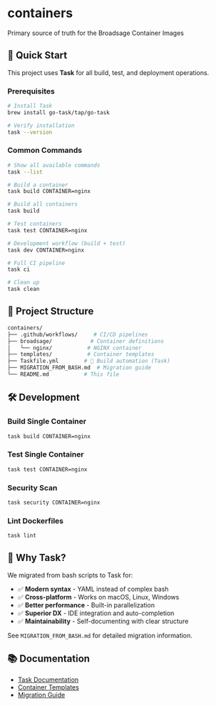 # containers

Primary source of truth for the Broadsage Container Images

## 🚀 Quick Start

This project uses **Task** for all build, test, and deployment operations.

### Prerequisites

```bash
# Install Task
brew install go-task/tap/go-task

# Verify installation
task --version
```

### Common Commands

```bash
# Show all available commands
task --list

# Build a container
task build CONTAINER=nginx

# Build all containers  
task build

# Test containers
task test CONTAINER=nginx

# Development workflow (build + test)
task dev CONTAINER=nginx

# Full CI pipeline
task ci

# Clean up
task clean
```

## 📁 Project Structure

```bash
containers/
├── .github/workflows/     # CI/CD pipelines
├── broadsage/            # Container definitions
│   └── nginx/           # NGINX container
├── templates/           # Container templates
├── Taskfile.yml        # 🎯 Build automation (Task)
├── MIGRATION_FROM_BASH.md  # Migration guide
└── README.md           # This file
```

## 🛠️ Development

### Build Single Container

```bash
task build CONTAINER=nginx
```

### Test Single Container

```bash
task test CONTAINER=nginx
```

### Security Scan

```bash
task security CONTAINER=nginx
```

### Lint Dockerfiles

```bash
task lint
```

## 🚀 Why Task?

We migrated from bash scripts to Task for:

- ✅ **Modern syntax** - YAML instead of complex bash
- ✅ **Cross-platform** - Works on macOS, Linux, Windows
- ✅ **Better performance** - Built-in parallelization
- ✅ **Superior DX** - IDE integration and auto-completion
- ✅ **Maintainability** - Self-documenting with clear structure

See `MIGRATION_FROM_BASH.md` for detailed migration information.

## 📚 Documentation

- [Task Documentation](https://taskfile.dev/)
- [Container Templates](./templates/README.md)
- [Migration Guide](./MIGRATION_FROM_BASH.md)

